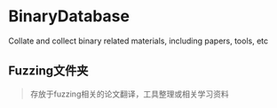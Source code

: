 # BinaryDatabase
Collate and collect binary related materials, including papers, tools, etc
## Fuzzing文件夹
> 存放于fuzzing相关的论文翻译，工具整理或相关学习资料
